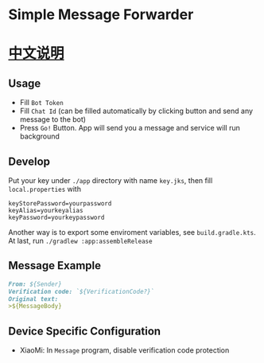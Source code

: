 # Simple Message Forwarder
# [中文说明](./README_CN.MD)
## Usage
- Fill `Bot Token`
- Fill `Chat Id` (can be filled automatically by clicking button and send any message to the bot)
- Press `Go!` Button. App will send you a message and service will run background

## Develop
Put your key under `./app` directory with name `key.jks`, then fill `local.properties` with
```
keyStorePassword=yourpassword
keyAlias=yourkeyalias
keyPassword=yourkeypassword
```
Another way is to export some enviroment variables, see `build.gradle.kts`.\
At last, run
`./gradlew :app:assembleRelease`


## Message Example
```Markdown
From: ${Sender}
Verification code: `${VerificationCode?}`
Original text:
>${MessageBody}
```

## Device Specific Configuration
- XiaoMi: In `Message` program, disable verification code protection